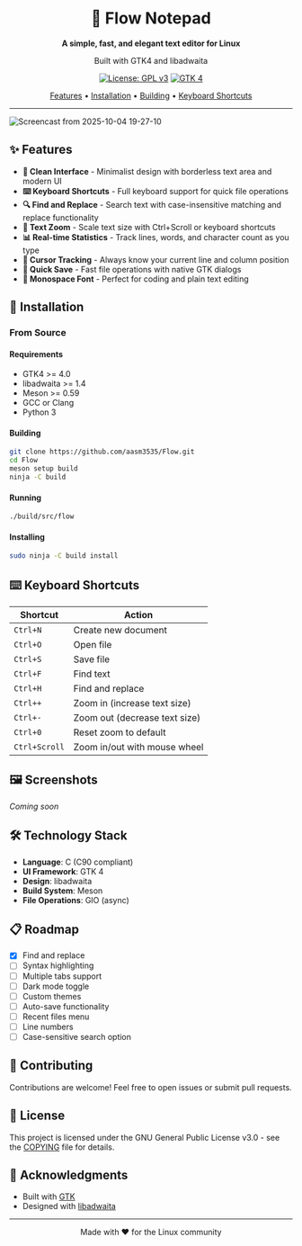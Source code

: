 <div align="center">

# 📝 Flow Notepad

**A simple, fast, and elegant text editor for Linux**

Built with GTK4 and libadwaita

[![License: GPL v3](https://img.shields.io/badge/License-GPLv3-blue.svg)](https://www.gnu.org/licenses/gpl-3.0)
[![GTK 4](https://img.shields.io/badge/GTK-4-green.svg)](https://www.gtk.org/)

[Features](#features) • [Installation](#installation) • [Building](#building) • [Keyboard Shortcuts](#keyboard-shortcuts)

</div>

---

![Screencast from 2025-10-04 19-27-10](https://github.com/user-attachments/assets/73ee8606-e857-484e-a507-7e2405b18587)

## ✨ Features

- **🎨 Clean Interface** - Minimalist design with borderless text area and modern UI
- **⌨️ Keyboard Shortcuts** - Full keyboard support for quick file operations
- **🔍 Find and Replace** - Search text with case-insensitive matching and replace functionality
- **📏 Text Zoom** - Scale text size with Ctrl+Scroll or keyboard shortcuts
- **📊 Real-time Statistics** - Track lines, words, and character count as you type
- **📍 Cursor Tracking** - Always know your current line and column position
- **💾 Quick Save** - Fast file operations with native GTK dialogs
- **🎯 Monospace Font** - Perfect for coding and plain text editing

## 🚀 Installation

### From Source

#### Requirements

- GTK4 >= 4.0
- libadwaita >= 1.4
- Meson >= 0.59
- GCC or Clang
- Python 3

#### Building

```bash
git clone https://github.com/aasm3535/Flow.git
cd Flow
meson setup build
ninja -C build
```

#### Running

```bash
./build/src/flow
```

#### Installing

```bash
sudo ninja -C build install
```

## ⌨️ Keyboard Shortcuts

| Shortcut | Action |
|----------|--------|
| `Ctrl+N` | Create new document |
| `Ctrl+O` | Open file |
| `Ctrl+S` | Save file |
| `Ctrl+F` | Find text |
| `Ctrl+H` | Find and replace |
| `Ctrl++` | Zoom in (increase text size) |
| `Ctrl+-` | Zoom out (decrease text size) |
| `Ctrl+0` | Reset zoom to default |
| `Ctrl+Scroll` | Zoom in/out with mouse wheel |

## 🖼️ Screenshots

<!-- Add screenshots here when available -->
*Coming soon*

## 🛠️ Technology Stack

- **Language**: C (C90 compliant)
- **UI Framework**: GTK 4
- **Design**: libadwaita
- **Build System**: Meson
- **File Operations**: GIO (async)

## 📋 Roadmap

- [x] Find and replace
- [ ] Syntax highlighting
- [ ] Multiple tabs support
- [ ] Dark mode toggle
- [ ] Custom themes
- [ ] Auto-save functionality
- [ ] Recent files menu
- [ ] Line numbers
- [ ] Case-sensitive search option

## 🤝 Contributing

Contributions are welcome! Feel free to open issues or submit pull requests.

## 📄 License

This project is licensed under the GNU General Public License v3.0 - see the [COPYING](COPYING) file for details.

## 🙏 Acknowledgments

- Built with [GTK](https://www.gtk.org/)
- Designed with [libadwaita](https://gnome.pages.gitlab.gnome.org/libadwaita/)

---

<div align="center">
Made with ❤️ for the Linux community
</div>
